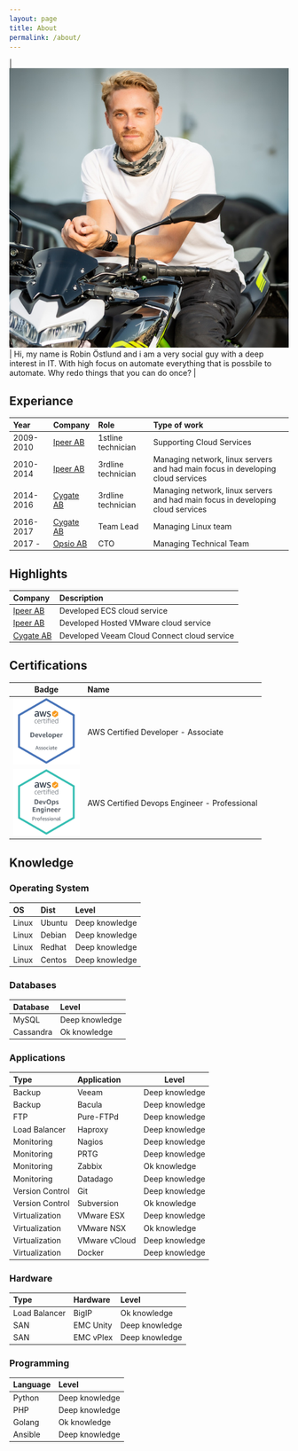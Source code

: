 ```yaml
---
layout: page
title: About
permalink: /about/
---
```


| <img src="/assets/img/me.jpg"> | Hi, my name is Robin Östlund and i am a very social guy with a deep interest in IT. With high focus on automate everything that is possbile to automate. Why redo things that you can do once? |

## Experiance

| Year | Company | Role | Type of work |
| :------------- | :-------------- | :-------------- | :-------------- |
| 2009-2010 | [Ipeer AB](https://www.ipeer.se)| 1stline technician | Supporting Cloud Services |
| 2010-2014 | [Ipeer AB](https://www.ipeer.se) | 3rdline technician | Managing network, linux servers and had main focus in developing cloud services |
| 2014-2016 | [Cygate AB](https://www.cygate.se) | 3rdline technician | Managing network, linux servers and had main focus in developing cloud services |
| 2016-2017 | [Cygate AB](https://www.cygate.se)| Team Lead | Managing Linux team |
| 2017 - | [Opsio AB](https://www.opsio.se) | CTO | Managing Technical Team |


## Highlights

| Company | Description |
| :------------- | :-------------- |
| [Ipeer AB](https://www.ipeer.se)| Developed ECS cloud service |
| [Ipeer AB](https://www.ipeer.se) | Developed Hosted VMware cloud service |
| [Cygate AB](https://www.cygate.se) | Developed Veeam Cloud Connect cloud service |

## Certifications

| Badge | Name |
| :-------------: | :-------------- |
| <img src="/assets/img/badge-aws-developer-associate.png" width="120px"> | AWS Certified Developer - Associate |
| <img src="/assets/img/badge-aws-devops-engineer-professional.png" width="120px"> | AWS Certified Devops Engineer - Professional |

## Knowledge

### Operating System

| OS | Dist | Level |
| :------------- | :---------- | :-------------- |
| Linux | Ubuntu | Deep knowledge |
| Linux | Debian | Deep knowledge |
| Linux | Redhat | Deep knowledge |
| Linux | Centos | Deep knowledge |

### Databases

| Database | Level |
| :------------- | :-------------- |
| MySQL | Deep knowledge |
| Cassandra | Ok knowledge |

### Applications

| Type | Application | Level |
| :------------- | :---------- | -------------- |
| Backup | Veeam | Deep knowledge |
| Backup | Bacula | Deep knowledge |
| FTP | Pure-FTPd | Deep knowledge |
| Load Balancer | Haproxy | Deep knowledge |
| Monitoring | Nagios | Deep knowledge |
| Monitoring | PRTG | Deep knowledge |
| Monitoring | Zabbix | Ok knowledge |
| Monitoring | Datadago | Deep knowledge |
| Version Control | Git | Deep knowledge |
| Version Control | Subversion | Ok knowledge |
| Virtualization | VMware ESX | Deep knowledge |
| Virtualization | VMware NSX | Ok knowledge |
| Virtualization | VMware vCloud | Deep knowledge |
| Virtualization | Docker | Deep knowledge |


### Hardware

| Type | Hardware | Level |
| :------------- | :---------- | :-------------- |
| Load Balancer | BigIP | Ok knowledge |
| SAN | EMC Unity | Deep knowledge |
| SAN | EMC vPlex | Deep knowledge |

### Programming

| Language | Level |
| :------------- | :-------------- |
| Python | Deep knowledge |
| PHP | Deep knowledge |
| Golang | Ok knowledge |
| Ansible | Deep knowledge |